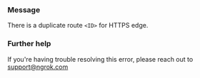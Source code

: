 
### Message
There is a duplicate route <code>&lt;ID&gt;</code> for HTTPS edge.

### Further help
If you're having trouble resolving this error, please reach out to [support@ngrok.com](mailto:support@ngrok.com?subject=Help%20with%20ERR_NGROK_7125)

